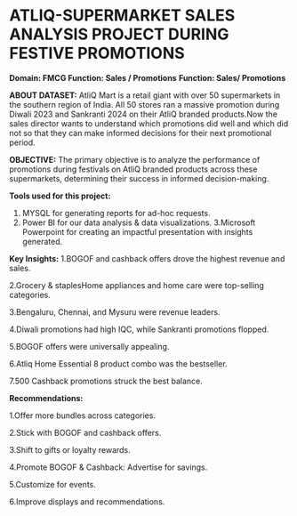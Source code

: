 # ATLIQ-SUPERMARKET SALES ANALYSIS PROJECT DURING FESTIVE PROMOTIONS
**Domain: FMCG Function: Sales / Promotions**
**Function: Sales/ Promotions**

**ABOUT DATASET:** AtliQ Mart is a retail giant with over 50 supermarkets in the southern region of India. All 50 stores ran a massive promotion during Diwali 2023 and Sankranti 2024 on their AtliQ branded products.Now the sales director wants to understand which promotions did well and which did not so that they can make informed decisions for their next promotional period.

**OBJECTIVE:** The primary objective is to analyze the performance of promotions during festivals on AtliQ branded products across these supermarkets, determining their success in informed decision-making.

**Tools used for this project:** 

1. MYSQL for generating reports for ad-hoc requests.
2. Power BI for our data analysis & data visualizations.
3.Microsoft Powerpoint for creating an impactful presentation with insights generated.
 

**Key Insights:**
1.BOGOF and cashback offers drove the highest revenue and sales.

2.Grocery & staplesHome appliances and home care were top-selling categories.

3.Bengaluru, Chennai, and Mysuru were revenue leaders.

4.Diwali promotions had high IQC, while Sankranti promotions flopped.

5.BOGOF offers were universally appealing.

6.Atliq Home Essential 8 product combo was the bestseller.

7.500 Cashback promotions struck the best balance.


**Recommendations:**

1.Offer more bundles across categories.

2.Stick with BOGOF and cashback offers.

3.Shift to gifts or loyalty rewards.

4.Promote BOGOF & Cashback: Advertise for savings.

5.Customize for events.

6.Improve displays and recommendations.










